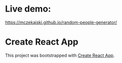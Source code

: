 # Live demo:

https://mczekajski.github.io/random-people-generator/

# Create React App

This project was bootstrapped with [Create React App](https://github.com/facebook/create-react-app).
